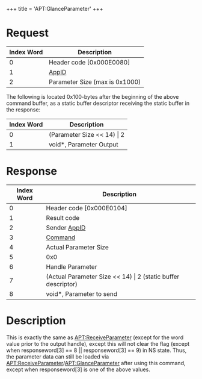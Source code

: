 +++
title = 'APT:GlanceParameter'
+++

# Request

| Index Word | Description                                    |
|------------|------------------------------------------------|
| 0          | Header code \[0x000E0080\]                     |
| 1          | [AppID](NS_and_APT_Services#AppIDs "wikilink") |
| 2          | Parameter Size (max is 0x1000)                 |

The following is located 0x100-bytes after the beginning of the above
command buffer, as a static buffer descriptor receiving the static
buffer in the response:

| Index Word | Description                   |
|------------|-------------------------------|
| 0          | (Parameter Size \<\< 14) \| 2 |
| 1          | void\*, Parameter Output      |

# Response

| Index Word | Description                                                     |
|------------|-----------------------------------------------------------------|
| 0          | Header code \[0x000E0104\]                                      |
| 1          | Result code                                                     |
| 2          | Sender [AppID](NS_and_APT_Services#AppIDs "wikilink")           |
| 3          | [Command](NS_and_APT_Services#Command "wikilink")               |
| 4          | Actual Parameter Size                                           |
| 5          | 0x0                                                             |
| 6          | Handle Parameter                                                |
| 7          | (Actual Parameter Size \<\< 14) \| 2 (static buffer descriptor) |
| 8          | void\*, Parameter to send                                       |

# Description

This is exactly the same as
[<APT:ReceiveParameter>](APT:ReceiveParameter "wikilink") (except for
the word value prior to the output handle), except this will not clear
the flag (except when responseword\[3\] == 8 \|\| responseword\[3\] ==
9) in NS state. Thus, the parameter data can still be loaded via
[<APT:ReceiveParameter>](APT:ReceiveParameter "wikilink")/[<APT:GlanceParameter>](APT:GlanceParameter "wikilink")
after using this command, except when responseword\[3\] is one of the
above values.